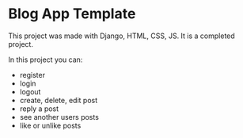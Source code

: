 # Blog App Template

This project was made with Django, HTML, CSS, JS. It is a completed project.

In this project you can:

- register
- login
- logout
- create, delete, edit post
- reply a post
- see another users posts
- like or unlike posts
